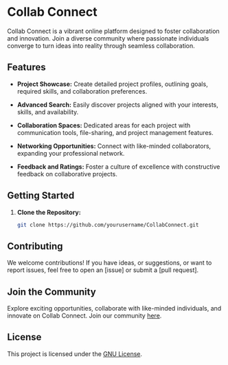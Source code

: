 # Collab Connect

Collab Connect is a vibrant online platform designed to foster collaboration and innovation. Join a diverse community where passionate individuals converge to turn ideas into reality through seamless collaboration.

## Features

- **Project Showcase:** Create detailed project profiles, outlining goals, required skills, and collaboration preferences.

- **Advanced Search:** Easily discover projects aligned with your interests, skills, and availability.

- **Collaboration Spaces:** Dedicated areas for each project with communication tools, file-sharing, and project management features.

- **Networking Opportunities:** Connect with like-minded collaborators, expanding your professional network.

- **Feedback and Ratings:** Foster a culture of excellence with constructive feedback on collaborative projects.

## Getting Started

1. **Clone the Repository:**
   ```bash
   git clone https://github.com/yourusername/CollabConnect.git


## Contributing

We welcome contributions! If you have ideas, or suggestions, or want to report issues, feel free to open an [issue] or submit a [pull request].

## Join the Community

Explore exciting opportunities, collaborate with like-minded individuals, and innovate on Collab Connect. Join our community [here](link-to-community).

## License

This project is licensed under the [GNU License](LICENSE).
